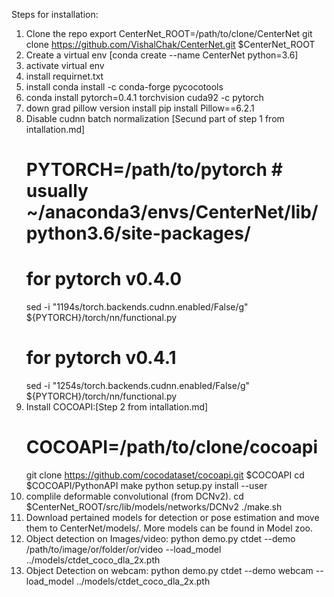 Steps for installation:
1. Clone the repo
    export CenterNet_ROOT=/path/to/clone/CenterNet
    git clone https://github.com/VishalChak/CenterNet.git $CenterNet_ROOT
2. Create a virtual env [conda create --name CenterNet python=3.6]
3. activate virtual env
4. install requirnet.txt
5. install conda install -c conda-forge pycocotools
6. conda install pytorch=0.4.1 torchvision cuda92 -c pytorch
7. down grad pillow version install   pip install Pillow==6.2.1
8. Disable cudnn batch normalization [Secund part of step 1 from intallation.md]
    # PYTORCH=/path/to/pytorch # usually ~/anaconda3/envs/CenterNet/lib/python3.6/site-packages/
    # for pytorch v0.4.0
    sed -i "1194s/torch\.backends\.cudnn\.enabled/False/g" ${PYTORCH}/torch/nn/functional.py
    # for pytorch v0.4.1
    sed -i "1254s/torch\.backends\.cudnn\.enabled/False/g" ${PYTORCH}/torch/nn/functional.py
9. Install COCOAPI:[Step 2 from intallation.md]
    # COCOAPI=/path/to/clone/cocoapi
    git clone https://github.com/cocodataset/cocoapi.git $COCOAPI
    cd $COCOAPI/PythonAPI
    make
    python setup.py install --user
10. complile deformable convolutional (from DCNv2).
    cd $CenterNet_ROOT/src/lib/models/networks/DCNv2
    ./make.sh
11. Download pertained models for detection or pose estimation and move them to CenterNet/models/. More models can be found in Model zoo.
12. Object detection on Images/video:
    python demo.py ctdet --demo /path/to/image/or/folder/or/video --load_model ../models/ctdet_coco_dla_2x.pth
13. Object Detection on webcam:
    python demo.py ctdet --demo webcam --load_model ../models/ctdet_coco_dla_2x.pth
